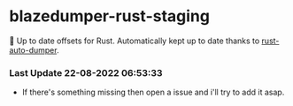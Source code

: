 # blazedumper-rust-staging

🚀 Up to date offsets for Rust. Automatically kept up to date thanks to [rust-auto-dumper](https://github.com/Akandesh/rust-auto-dumper).


### Last Update 22-08-2022 06:53:33
- If there's something missing then open a issue and i'll try to add it asap.
